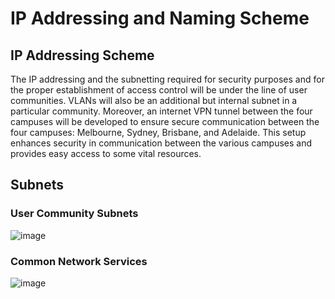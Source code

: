 # IP Addressing and Naming Scheme

## IP Addressing Scheme
The IP addressing and the subnetting required for security purposes and for the proper establishment of access control will be under the line of user communities. VLANs will also be an additional but internal subnet in a particular community. Moreover, an internet VPN tunnel between the four campuses will be developed to ensure secure communication between the four campuses: Melbourne, Sydney, Brisbane, and Adelaide. This setup enhances security in communication between the various campuses and provides easy access to some vital resources.

## Subnets
### User Community Subnets
![image](https://github.com/user-attachments/assets/e9e83359-c7cc-47ec-b5a1-e6651baae4bd)

### Common Network Services
![image](https://github.com/user-attachments/assets/c5acde20-d15a-441e-96ce-452c5664063e)

